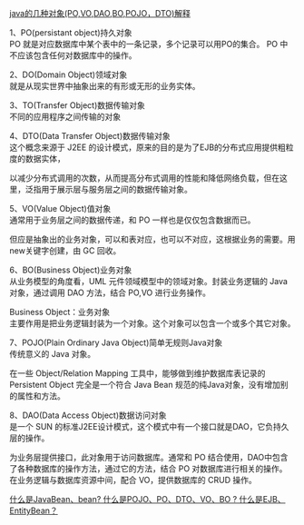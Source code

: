 [java的几种对象(PO,VO,DAO,BO,POJO，DTO)解释](https://www.cnblogs.com/firstdream/archive/2012/04/13/2445582.html)

1、PO(persistant object)持久对象  
PO 就是对应数据库中某个表中的一条记录，多个记录可以用PO的集合。
PO 中不应该包含任何对数据库中的操作。

2、DO(Domain Object)领域对象  
就是从现实世界中抽象出来的有形或无形的业务实体。

3、TO(Transfer Object)数据传输对象  
不同的应用程序之间传输的对象

4、DTO(Data Transfer Object)数据传输对象  
这个概念来源于 J2EE 的设计模式，原来的目的是为了EJB的分布式应用提供粗粒度的数据实体，

以减少分布式调用的次数，从而提高分布式调用的性能和降低网络负载，但在这里，泛指用于展示层与服务层之间的数据传输对象。

5、VO(Value Object)值对象  
通常用于业务层之间的数据传递，和 PO 一样也是仅仅包含数据而已。

但应是抽象出的业务对象，可以和表对应，也可以不对应，这根据业务的需要。用new关键字创建，由 GC 回收。

6、BO(Business Object)业务对象  
从业务模型的角度看，UML 元件领域模型中的领域对象。封装业务逻辑的 Java 对象，通过调用 DAO 方法，结合 PO,VO 进行业务操作。

Business Object：业务对象   
主要作用是把业务逻辑封装为一个对象。这个对象可以包含一个或多个其它对象。

7、POJO(Plain Ordinary Java Object)简单无规则Java对象  
传统意义的 Java 对象。  

在一些 Object/Relation Mapping 工具中，能够做到维护数据库表记录的 Persistent Object 完全是一个符合 Java Bean 规范的纯Java对象，没有增加别的属性和方法。

8、DAO(Data Access Object)数据访问对象  
是一个 SUN 的标准J2EE设计模式，这个模式中有一个接口就是DAO，它负持久层的操作。  

为业务层提供接口，此对象用于访问数据库。通常和 PO 结合使用，DAO中包含了各种数据库的操作方法，通过它的方法，结合 PO 对数据库进行相关的操作。 
在业务逻辑与数据库资源中间，配合 VO，提供数据库的 CRUD 操作。   

[什么是JavaBean、bean? 什么是POJO、PO、DTO、VO、BO ? 什么是EJB、EntityBean？](https://blog.csdn.net/chenchunlin526/article/details/69939337)